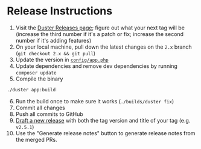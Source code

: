 # Release Instructions

1. Visit the [Duster Releases page](https://github.com/tighten/duster/releases); figure out what your next tag will be (increase the third number if it's a patch or fix; increase the second number if it's adding features)
2. On your local machine, pull down the latest changes on the `2.x` branch (`git checkout 2.x && git pull`)
3. Update the version in [`config/app.php`](./config/app.php)
4. Update dependencies and remove dev dependencies by running `composer update`
5. Compile the binary

```zsh
./duster app:build
```

6. Run the build once to make sure it works (`./builds/duster fix`)
7. Commit all changes
8. Push all commits to GitHub
9. [Draft a new release](https://github.com/tighten/duster/releases/new) with both the tag version and title of your tag (e.g. `v2.5.1`)
10. Use the "Generate release notes" button to generate release notes from the merged PRs.
